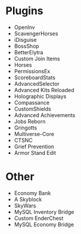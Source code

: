 # Plugins
- OpenInv
- ScavengerHorses
- iDisguise
- BossShop
- BetterElytra
- Custom Join Items
- Horses
- PermissionsEx
- ScoreboardStats
- AdvancedSelector
- Advanced Kits Reloaded
- Holographic Displays
- Compassance
- CustomShields
- Advanced Achievements
- Jobs Reborn
- Gringotts
- Multiverse-Core
- CTSNC
- Grief Prevention
- Armor Stand Edit
# Other
- Economy Bank
- A Skyblock
- SkyWars
- MySQL Inventory Bridge
- Custom EnderChest
- MySQL Economy Bridge
